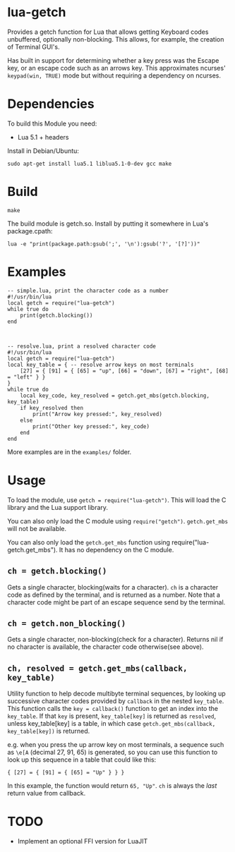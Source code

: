 # lua-getch

Provides a getch function for Lua that allows getting Keyboard codes unbuffered, optionally non-blocking.
This allows, for example, the creation of Terminal GUI's.

Has built in support for determining whether a key press was the Escape key, or an escape code such as an
arrows key. This approximates ncurses' `keypad(win, TRUE)` mode but without requiring a dependency on
ncurses.



# Dependencies

To build this Module you need:
 * Lua 5.1 + headers

Install in Debian/Ubuntu:

    sudo apt-get install lua5.1 liblua5.1-0-dev gcc make



# Build

    make

The build module is getch.so. Install by putting it somewhere in Lua's package.cpath:

    lua -e "print(package.path:gsub(';', '\n'):gsub('?', '[?]'))"



# Examples

	-- simple.lua, print the character code as a number
    #!/usr/bin/lua
	local getch = require("lua-getch")
	while true do
		print(getch.blocking())
	end



	-- resolve.lua, print a resolved character code
	#!/usr/bin/lua
	local getch = require("lua-getch")
	local key_table = { -- resolve arrow keys on most terminals
		[27] = { [91] = { [65] = "up", [66] = "down", [67] = "right", [68] = "left" } }
	}
	while true do
		local key_code, key_resolved = getch.get_mbs(getch.blocking, key_table)
		if key_resolved then
			print("Arrow key pressed:", key_resolved)
		else
			print("Other key pressed:", key_code)
		end
	end

More examples are in the `examples/` folder.



# Usage

To load the module, use `getch = require("lua-getch")`. This will load the C library and the Lua support library.

You can also only load the C module using `require("getch")`. `getch.get_mbs` will not be available.

You can also only load the `getch.get_mbs` function using require("lua-getch.get_mbs"). It has no dependency on the C module.



## `ch = getch.blocking()`

Gets a single character, blocking(waits for a character). `ch` is a character code as defined by the terminal,
and is returned as a number.
Note that a character code might be part of an escape sequence send by the terminal.



## `ch = getch.non_blocking()`

Gets a single character, non-blocking(check for a character).
Returns nil if no character is available, the character code otherwise(see above).



## `ch, resolved = getch.get_mbs(callback, key_table)`

Utility function to help decode multibyte terminal sequences, by looking up
successive character codes provided by `callback` in the nested `key_table`.
This function calls the `key = callback()` function to get an index into the `key_table`.
If that `key` is present, `key_table[key]` is returned as `resolved`, unless
key_table[key] is a table, in which case `getch.get_mbs(callback, key_table[key])` is returned.

e.g. when you press the up arrow key on most terminals, a sequence such as `\e[A` (decimal 27, 91, 65)
is generated, so you can use this function to look up this sequence in a table that could like this:

```
{ [27] = { [91] = { [65] = "Up" } } }
```

In this example, the function would return `65, "Up"`.
`ch` is always the *last* return value from callback.



# TODO

 * Implement an optional FFI version for LuaJIT
